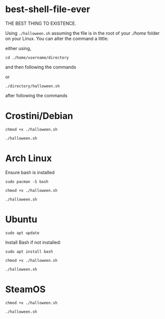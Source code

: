 # best-shell-file-ever
THE BEST THING TO EXISTENCE.

Using `./halloween.sh` assuming the file is in the root of your *./home* folder on your Linux.
You can alter the command a little:

either using,

`cd ./home/username/directory`

and then following the commands


or

`./directory/halloween.sh`

after following the commands
# Crostini/Debian
`chmod +x ./halloween.sh`

`./halloween.sh`
# Arch Linux
Ensure bash is installed

`sudo pacman -S bash`


`chmod +x ./halloween.sh`

`./halloween.sh`
# Ubuntu
`sudo apt update`

Install Bash if not installed:

`sudo apt install bash`

`chmod +x ./halloween.sh`

`./halloween.sh`
# SteamOS
`chmod +x ./halloween.sh`

`./halloween.sh`

